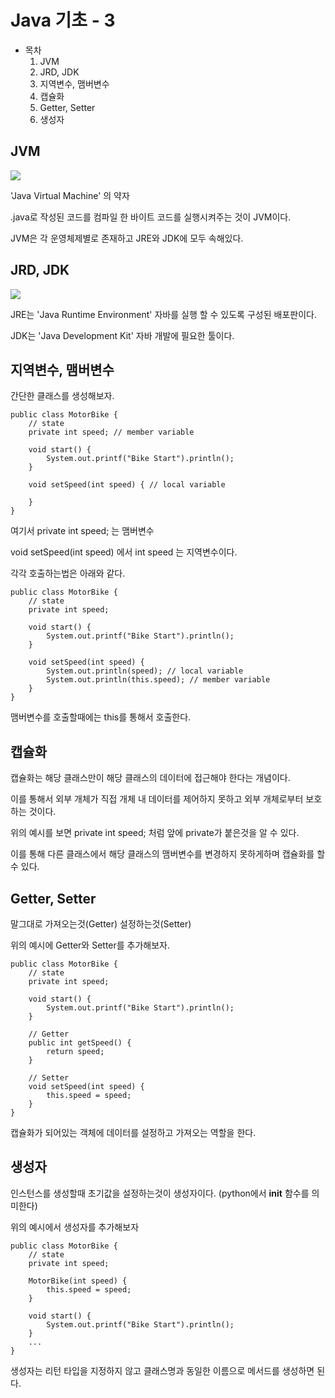 # Java 기초 - 3

- 목차
    1. JVM
    2. JRD, JDK
    3. 지역변수, 맴버변수
    4. 캡슐화
    5. Getter, Setter
    6. 생성자

## JVM

![](https://velog.velcdn.com/images/deonii/post/d317bbed-3d0e-4fe4-9d52-a52836555dc8/image.png)

'Java Virtual Machine' 의 약자

.java로 작성된 코드를 컴파일 한 바이트 코드를 실행시켜주는 것이 JVM이다.

JVM은 각 운영체제별로 존재하고 JRE와 JDK에 모두 속해있다.

## JRD, JDK

![](https://velog.velcdn.com/images/deonii/post/dd3d3a6d-c65c-4990-92ce-14067a3fd5f1/image.png)

JRE는 'Java Runtime Environment' 자바를 실행 할 수 있도록 구성된 배포판이다.

JDK는 'Java Development Kit' 자바 개발에 필요한 툴이다.

## 지역변수, 맴버변수

간단한 클래스를 생성해보자.

```
public class MotorBike {
    // state
    private int speed; // member variable

    void start() {
        System.out.printf("Bike Start").println();
    }

    void setSpeed(int speed) { // local variable

    }
}
```

여기서 private int speed; 는 맴버변수

void setSpeed(int speed) 에서 int speed 는 지역변수이다.

각각 호출하는법은 아래와 같다.

```
public class MotorBike {
    // state
    private int speed;

    void start() {
        System.out.printf("Bike Start").println();
    }

    void setSpeed(int speed) {
        System.out.println(speed); // local variable
        System.out.println(this.speed); // member variable
    }
}
```

맴버변수를 호출할때에는 this를 통해서 호출한다.

## 캡슐화

캡슐화는 해당 클래스만이 해당 클래스의 데이터에 접근해야 한다는 개념이다.

이를 통해서 외부 개체가 직접 개체 내 데이터를 제어하지 못하고 외부 개체로부터 보호하는 것이다.

위의 예시를 보면 private int speed; 처럼 앞에 private가 붙은것을 알 수 있다.

이를 통해 다른 클래스에서 해당 클래스의 맴버변수를 변경하지 못하게하며 캡슐화를 할 수 있다.

## Getter, Setter

말그대로 가져오는것(Getter) 설정하는것(Setter)

위의 예시에 Getter와 Setter를 추가해보자.

```
public class MotorBike {
    // state
    private int speed;

    void start() {
        System.out.printf("Bike Start").println();
    }

    // Getter
    public int getSpeed() {
        return speed;
    }

    // Setter
    void setSpeed(int speed) {
        this.speed = speed;
    }
}
```

캡슐화가 되어있는 객체에 데이터를 설정하고 가져오는 역할을 한다.

## 생성자

인스턴스를 생성할때 초기값을 설정하는것이 생성자이다.
(python에서 __init__ 함수를 의미한다)

위의 예시에서 생성자를 추가해보자

```
public class MotorBike {
    // state
    private int speed;

    MotorBike(int speed) {
        this.speed = speed;
    }

    void start() {
        System.out.printf("Bike Start").println();
    }
    ...
}
```

생성자는 리턴 타입을 지정하지 않고 클래스명과 동일한 이름으로 메서드를 생성하면 된다.